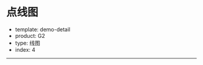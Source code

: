 # 点线图

- template: demo-detail
- product: G2
- type: 线图
- index: 4

----

<script>
  var data = [
    {"month":0,"tem":7,"city":"tokyo"},
    {"month":1,"tem":6.9,"city":"tokyo"},
    {"month":2,"tem":9.5,"city":"tokyo"},
    {"month":3,"tem":14.5,"city":"tokyo"},
    {"month":4,"tem":18.2,"city":"tokyo"},
    {"month":5,"tem":21.5,"city":"tokyo"},
    {"month":6,"tem":25.2,"city":"tokyo"},
    {"month":7,"tem":26.5,"city":"tokyo"},
    {"month":8,"tem":23.3,"city":"tokyo"},
    {"month":9,"tem":18.3,"city":"tokyo"},
    {"month":10,"tem":13.9,"city":"tokyo"},
    {"month":11,"tem":9.6,"city":"tokyo"},
    {"month":0,"tem":-0.2,"city":"newYork"},
    {"month":1,"tem":0.8,"city":"newYork"},
    {"month":2,"tem":5.7,"city":"newYork"},
    {"month":3,"tem":11.3,"city":"newYork"},
    {"month":4,"tem":17,"city":"newYork"},
    {"month":5,"tem":22,"city":"newYork"},
    {"month":6,"tem":24.8,"city":"newYork"},
    {"month":7,"tem":24.1,"city":"newYork"},
    {"month":8,"tem":20.1,"city":"newYork"},
    {"month":9,"tem":14.1,"city":"newYork"},
    {"month":10,"tem":8.6,"city":"newYork"},
    {"month":11,"tem":2.5,"city":"newYork"},
    {"month":0,"tem":-0.9,"city":"berlin"},
    {"month":1,"tem":0.6,"city":"berlin"},
    {"month":2,"tem":3.5,"city":"berlin"},
    {"month":3,"tem":8.4,"city":"berlin"},
    {"month":4,"tem":13.5,"city":"berlin"},
    {"month":5,"tem":17,"city":"berlin"},
    {"month":6,"tem":18.6,"city":"berlin"},
    {"month":7,"tem":17.9,"city":"berlin"},
    {"month":8,"tem":14.3,"city":"berlin"},
    {"month":9,"tem":9,"city":"berlin"},
    {"month":10,"tem":3.9,"city":"berlin"},
    {"month":11,"tem":1,"city":"berlin"}
  ];
  var chart = new G2.Chart({
    id: 'c1',
    width: 1000,
    height: 500
  });
  var defs = {'month':{
    type: 'cat',
    values: ['一月','二月','三月','四月','五月','六月','七月','八月','九月','十月','十一月','十二月']
  }};

  chart.source(data,defs);
  chart.line().position('month*tem').color('city').shape('dot').size(3);
  chart.render();
  
</script>